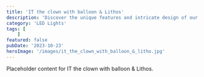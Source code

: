 ```yaml
---
title: 'IT the clown with balloon & Lithos'
description: 'Discover the unique features and intricate design of our IT the clown with balloon & Lithos. Perfect for various applications, this piece adds a touch of creativity and innovation to any setting.'
category: 'LED Lights'
tags: [
    ]
featured: false
pubDate: '2023-10-23'
heroImage: '/images/it_the_clown_with_balloon_&_litho.jpg'
---
```


Placeholder content for IT the clown with balloon & Lithos.